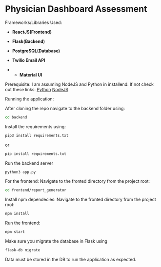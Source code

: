 # Physician Dashboard Assessment

Frameworks/Libraries Used:

- **ReactJS(Frontend)**  
  

- **Flask(Backend)**

-  **PostgreSQL(Database)**

-  **Twilio Email API**

-  -  **Material UI**

Prerequisite:
I am assuming NodeJS and Python in installend. If not check out these links:
[Python](https://www.python.org/downloads/)
[NodeJS](https://nodejs.org/en/download/package-manager)


Running the application:

After cloning the repo navigate to the backend folder using:

```bash
cd backend
```

Install the requirements using:
```bash
pip3 install requirements.txt
```
or 
```bash
pip install requirements.txt
```

Run the backend server
```bash
python3 app.py
```

For the frontend:
Navigate to the fronted directory from the project root:
```bash
cd frontend/report_generator
```

Install npm dependecies:
Navigate to the fronted directory from the project root:
```bash
npm install
```

Run the frontend:
```bash
npm start
```

Make sure you migrate the database in Flask using

```bash
flask-db migrate
```

Data must be stored in the DB to run the application as expected.


  


